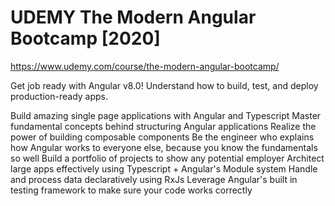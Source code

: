 # UDEMY The Modern Angular Bootcamp [2020]

https://www.udemy.com/course/the-modern-angular-bootcamp/

Get job ready with Angular v8.0! Understand how to build, test, and deploy production-ready apps.

Build amazing single page applications with Angular and Typescript
Master fundamental concepts behind structuring Angular applications
Realize the power of building composable components
Be the engineer who explains how Angular works to everyone else, because you know the fundamentals so well
Build a portfolio of projects to show any potential employer
Architect large apps effectively using Typescript + Angular's Module system
Handle and process data declaratively using RxJs
Leverage Angular's built in testing framework to make sure your code works correctly